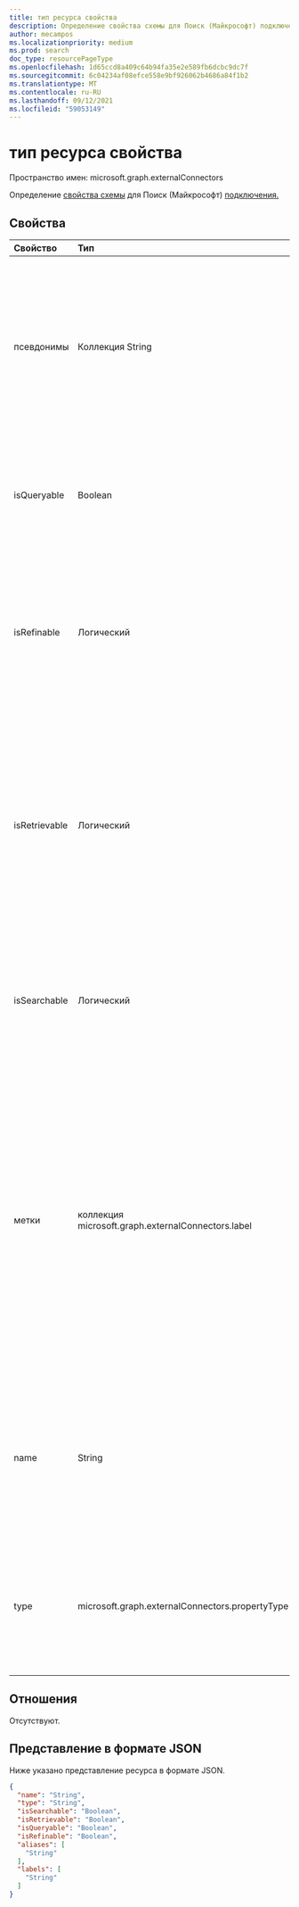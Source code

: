 ```yaml
---
title: тип ресурса свойства
description: Определение свойства схемы для Поиск (Майкрософт) подключения.
author: mecampos
ms.localizationpriority: medium
ms.prod: search
doc_type: resourcePageType
ms.openlocfilehash: 1d65ccd8a409c64b94fa35e2e589fb6dcbc9dc7f
ms.sourcegitcommit: 6c04234af08efce558e9bf926062b4686a84f1b2
ms.translationtype: MT
ms.contentlocale: ru-RU
ms.lasthandoff: 09/12/2021
ms.locfileid: "59053149"
---
```

# <a name="property-resource-type"></a>тип ресурса свойства

Пространство имен: microsoft.graph.externalConnectors



Определение [свойства схемы](externalconnectors-schema.md) для Поиск (Майкрософт) [подключения.](externalconnectors-externalconnection.md)

## <a name="properties"></a>Свойства
|Свойство|Тип|Описание|
|:---|:---|:---|
|псевдонимы|Коллекция String|Набор псевдонимов или дружественных имен для свойства. Максимум 32 символа. Разрешены только буквы. Например, каждая строка не может содержать символов управления, whitespace или любого из следующих: , . `:` `;` `,` `(` `)` `[` `]` `{` `}` `%` `$` `+` `!` `*` `=` `&` `?` `@` `#` `\` `~` `'` `"` `<` `>` `` ` `` `^` Необязательно.|
|isQueryable|Boolean|Указывает, запрашивается ли свойство. Запрашиваемые свойства можно использовать в запросах На языке запросов ключевых слов [(KQL).](/sharepoint/dev/general-development/keyword-query-language-kql-syntax-reference) Необязательно.|
|isRefinable|Логический|Указывает, является ли свойство уточненным.  Уточненные свойства можно использовать для фильтрации результатов поиска в [API](search-api-overview.md) поиска и добавления управления Поиск (Майкрософт) пользователей. Необязательно.|
|isRetrievable|Логический|Указывает, является ли свойство искомым. Возвращаемые свойства возвращаются в наборе результатов, когда элементы возвращаются API поиска. Свойства, которые можно получить, также доступны для добавления в шаблон отображения, используемый для отрисовки результатов поиска. Необязательно.|
|isSearchable|Логический|Указывает, можно ли найти свойство. Только свойства типа `String` или `StringCollection` можно искать. Невыявимые свойства не добавляются в индекс поиска. Необязательно.|
|метки|коллекция microsoft.graph.externalConnectors.label|Указывает один или несколько известных тегов, добавленных к свойству. Метки помогают Поиск (Майкрософт) понять семантику данных в подключении. Добавление соответствующих меток приведет к усилению поиска (например, повышению релевантности). Возможные значения: `title`, `url`, `createdBy`, `lastModifiedBy`, `authors`, `createdDateTime`, `lastModifiedDateTime`, `fileName`, `fileExtension`, `unknownFutureValue`. Необязательно.|
|name|String|Имя свойства. Максимум 32 символа. Разрешены только буквы. Например, каждая строка не может содержать символов управления, whitespace или любого из следующих: , . `:` `;` `,` `(` `)` `[` `]` `{` `}` `%` `$` `+` `!` `*` `=` `&` `?` `@` `#` `\` `~` `'` `"` `<` `>` `` ` `` `^`  Обязательное.|
|type|microsoft.graph.externalConnectors.propertyType|Тип данных указанного свойства. Возможные значения: `string`, `int64`, `double`, `dateTime`, `boolean`, `stringCollection`, `int64Collection`, `doubleCollection`, `dateTimeCollection`, `unknownFutureValue`.|

## <a name="relationships"></a>Отношения
Отсутствуют.

## <a name="json-representation"></a>Представление в формате JSON
Ниже указано представление ресурса в формате JSON.
<!-- {
  "blockType": "resource",
  "@odata.type": "microsoft.graph.externalConnectors.property"
}
-->
``` json
{
  "name": "String",
  "type": "String",
  "isSearchable": "Boolean",
  "isRetrievable": "Boolean",
  "isQueryable": "Boolean",
  "isRefinable": "Boolean",
  "aliases": [
    "String"
  ],
  "labels": [
    "String"
  ]
}
```

